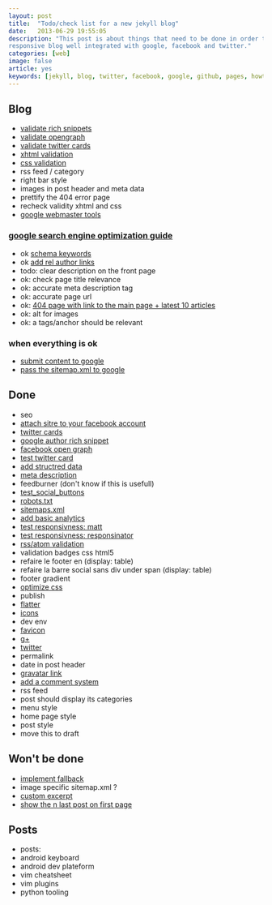 ```yaml
---
layout: post
title:  "Todo/check list for a new jekyll blog"
date:   2013-06-29 19:55:05
description: "This post is about things that need to be done in order to have a decent
responsive blog well integrated with google, facebook and twitter."
categories: [web]
image: false
article: yes
keywords: [jekyll, blog, twitter, facebook, google, github, pages, howto, check list, todo list]
---
```


## Blog
* [validate rich snippets](https://www.google.com/webmasters/tools/richsnippets)
* [validate opengraph](https://developers.facebook.com/tools/debug)
* [validate twitter cards](https://dev.twitter.com/docs/cards/validation/validator)
* [xhtml validation](http://validator.w3.org/check?uri=http%3A%2F%2Fgustavepate.github.io)
* [css validation](http://jigsaw.w3.org/css-validator/validator?uri=http%3A%2F%2Fgustavepate.github.io)
* rss feed / category
* right bar style
* images in post header and meta data
* prettify the 404 error page
* recheck validity xhtml and css
* [google webmaster tools](http://www.google.com/webmasters/tools/)

### [google search engine optimization guide](http://www.google.com/webmasters/docs/search-engine-optimization-starter-guide.pdf)
* ok [schema keywords](http://schema.org/)
* ok [add rel author links](http://www.vervesearch.com/blog/seo/how-to-implement-the-relauthor-tag-a-step-by-step-guide/)
* todo: clear description on the front page
* ok: check page title relevance
* ok: accurate meta description tag
* ok: accurate page url
* ok:  [404 page with link to the main page + latest 10 articles](http://yizeng.me/2013/05/26/create-a-custom-jekyll-404-page/)
* ok: alt for images
* ok: a tags/anchor should be relevant

### when everything is ok
* [submit content to google](http://www.google.com/submityourcontent/)
* [pass the sitemap.xml to google](https://www.google.com/webmasters/tools/home)


## Done
* seo
* [attach sitre to your facebook account](https://developers.facebook.com/docs/insights/)
* [twitter cards](https://github.com/jpoehls/hulk-example/blob/master/_posts/2013/2013-02-02-jekyll-recipes-for-blog-meta-tags.md)
* [google author rich snippet](http://davidensinger.com/2013/05/setting-up-google-author-rich-snippets/)
* [facebook open graph](http://davidensinger.com/2013/04/adding-open-graph-tags-to-jekyll/)
* [test twitter card](https://dev.twitter.com/docs/cards/validation/validator)
* [add structred data](http://schema.org/)
* [meta description](http://paradigmatic.streum.org/2011/02/generating-html-meta-data-with-jekyll/)
* feedburner (don't know if this is usefull)
* [test_social_buttons](http://yourlittlehands.com/)
* [robots.txt](http://www.robotstxt.org/)
* [sitemaps.xml](http://www.sitemaps.org/fr/)
* [add basic analytics](http://www.google.com/analytics/)
* [test responsivness: matt](http://mattkersley.com/responsive/)
* [test responsivness: responsinator](http://www.responsinator.com/?url=http%3A%2F%2Fgustavepate.github.io%2F)
* [rss/atom validation](http://validator.w3.org/feed/check.cgi?url=http%3A%2F%2Fgustavepate.github.io%2Fatom.xml)
* validation badges css html5
* refaire le footer en (display: table)
* refaire la barre social sans div under span (display: table)
* footer gradient
* [optimize css](https://github.com/geuis/helium-css)
* publish
* [flatter](http://developers.flattr.net/button/)
* [icons](http://zurb.com/playground/social-webicons)
* dev env
* [favicon](http://www.favicon.cc/)
* [g+](https://developers.google.com/+/web/+1button/)
* [twitter](https://dev.twitter.com/docs/tweet-button)
* permalink
* date in post header
* [gravatar link](http://fr.gravatar.com/)
* [add a comment system](http://disqus.com/)
* rss feed
* post should display its categories
* menu style
* home page style
* post style
* move this to draft

## Won't be done
* [implement fallback](http://modernizr.com/)
* image specific sitemap.xml ?
* [custom excerpt](https://coderwall.com/p/eazb7w)
* [show the n last post on first page](/ressources/liquid.txt)

## Posts
* posts:
* android keyboard
* android dev plateform
* vim cheatsheet
* vim plugins
* python tooling
